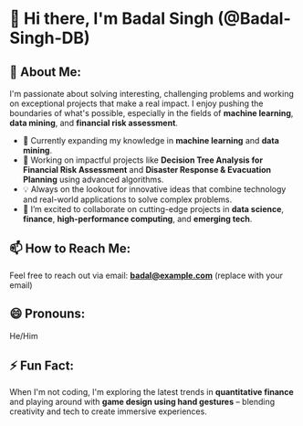 # 👋 Hi there, I'm Badal Singh (@Badal-Singh-DB)

## 👀 About Me:
I'm passionate about solving interesting, challenging problems and working on exceptional projects that make a real impact. I enjoy pushing the boundaries of what's possible, especially in the fields of **machine learning**, **data mining**, and **financial risk assessment**.

- 🌱 Currently expanding my knowledge in **machine learning** and **data mining**.
- 🎯 Working on impactful projects like **Decision Tree Analysis for Financial Risk Assessment** and **Disaster Response & Evacuation Planning** using advanced algorithms.
- 💡 Always on the lookout for innovative ideas that combine technology and real-world applications to solve complex problems.
- 💞️ I’m excited to collaborate on cutting-edge projects in **data science**, **finance**, **high-performance computing**, and **emerging tech**.

## 📫 How to Reach Me:
Feel free to reach out via email: **badal@example.com** (replace with your email)

## 😄 Pronouns:
He/Him

## ⚡ Fun Fact:
When I'm not coding, I'm exploring the latest trends in **quantitative finance** and playing around with **game design using hand gestures** – blending creativity and tech to create immersive experiences.
